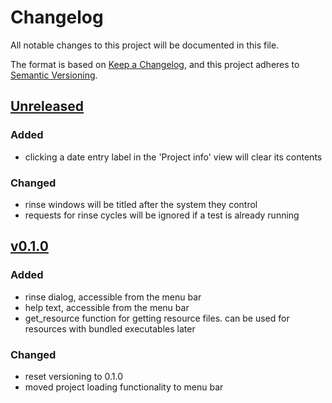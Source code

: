 # Changelog
All notable changes to this project will be documented in this file.

The format is based on [Keep a Changelog](https://keepachangelog.com/en/1.0.0/),
and this project adheres to [Semantic Versioning](https://semver.org/spec/v2.0.0.html).

## [Unreleased]
### Added
 - clicking a date entry label in the 'Project info' view will clear its contents
### Changed
 - rinse windows will be titled after the system they control
 - requests for rinse cycles will be ignored if a test is already running

## [v0.1.0]
### Added
 - rinse dialog, accessible from the menu bar
 - help text, accessible from the menu bar
 - get_resource function for getting resource files. can be used for resources with bundled executables later 
### Changed 
 - reset versioning to 0.1.0
 - moved project loading functionality to menu bar

[Unreleased]: https://github.com/teauxfu/pct-scalewiz
[v0.1.0]: https://github.com/teauxfu/pct-scalewiz/releases/tag/v0.1.0